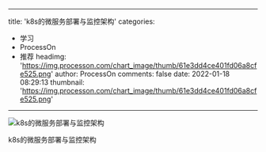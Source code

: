 
---
title: 'k8s的微服务部署与监控架构'
categories: 
 - 学习
 - ProcessOn
 - 推荐
headimg: 'https://img.processon.com/chart_image/thumb/61e3dd4ce401fd06a8cfe525.png'
author: ProcessOn
comments: false
date: 2022-01-18 08:29:13
thumbnail: 'https://img.processon.com/chart_image/thumb/61e3dd4ce401fd06a8cfe525.png'
---

<div>   
<img class="thumb" alt="k8s的微服务部署与监控架构" src="https://img.processon.com/chart_image/thumb/61e3dd4ce401fd06a8cfe525.png" referrerpolicy="no-referrer">
<p>k8s的微服务部署与监控架构</p>  
</div>
            